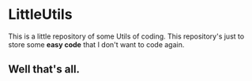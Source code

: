 # LittleUtils
This is a little repository of some Utils of coding.
This repository's just to store some **easy code** that I don't want to code again.

## Well that's all.
